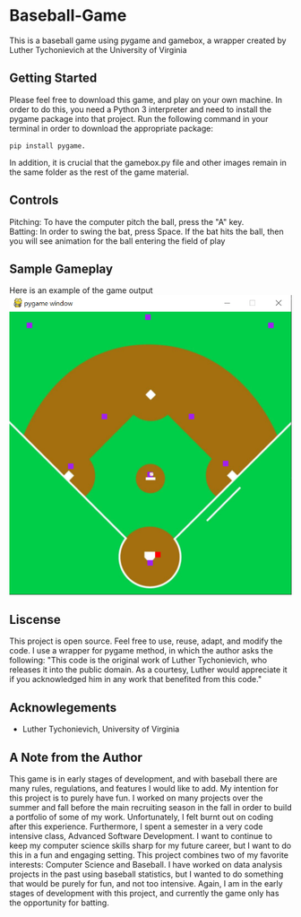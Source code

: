 # Baseball-Game
This is a baseball game using pygame and gamebox, a wrapper created by Luther Tychonievich at the University of Virginia

## Getting Started
Please feel free to download this game, and play on your own machine. In order to do this, you need a Python 3 interpreter and need to install the pygame package into that project. Run the following command in your terminal in order to download the appropriate package:
```
pip install pygame. 
```
In addition, it is crucial that the gamebox.py file and other images remain in the same folder as the rest of the game material. 

## Controls
Pitching: To have the computer pitch the ball, press the "A" key. <br />
Batting: In order to swing the bat, press Space. If the bat hits the ball, then you will see animation for the ball entering the field of play
## Sample Gameplay
Here is an example of the game output
![This is a sample of the gameplay](https://github.com/dgp3sy/Baseball-Game/blob/master/sample_run_screenshot.PNG)

## Liscense
This project is open source. Feel free to use, reuse, adapt, and modify the code. I use a wrapper for pygame method, in which the author asks the following: "This code is the original work of Luther Tychonievich, who releases it into the public domain. As a courtesy, Luther would appreciate it if you acknowledged him in any work that benefited from this code."

## Acknowlegements
* Luther Tychonievich, University of Virginia

## A Note from the Author
This game is in early stages of development, and with baseball there are many rules, regulations, and features I would like to add. My intention for this project is to purely have fun. I worked on many projects over the summer and fall before the main recruiting season in the fall in order to build a portfolio of some of my work. Unfortunately, I felt burnt out on coding after this experience. Furthermore, I spent a semester in a very code intensive class, Advanced Software Development. I want to continue to keep my computer science skills sharp for my future career, but I want to do this in a fun and engaging setting. This project combines two of my favorite interests: Computer Science and Baseball. I have worked on data analysis projects in the past using baseball statistics, but I wanted to do something that would be purely for fun, and not too intensive. Again, I am in the early stages of development with this project, and currently the game only has the opportunity for batting. 


